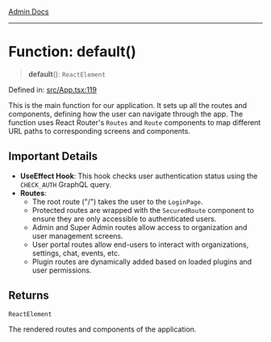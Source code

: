 [Admin Docs](/)

***

# Function: default()

> **default**(): `ReactElement`

Defined in: [src/App.tsx:119](https://github.com/PalisadoesFoundation/talawa-admin/blob/main/src/App.tsx#L119)

This is the main function for our application. It sets up all the routes and components,
defining how the user can navigate through the app. The function uses React Router's `Routes`
and `Route` components to map different URL paths to corresponding screens and components.

## Important Details
- **UseEffect Hook**: This hook checks user authentication status using the `CHECK_AUTH` GraphQL query.
- **Routes**:
  - The root route ("/") takes the user to the `LoginPage`.
  - Protected routes are wrapped with the `SecuredRoute` component to ensure they are only accessible to authenticated users.
  - Admin and Super Admin routes allow access to organization and user management screens.
  - User portal routes allow end-users to interact with organizations, settings, chat, events, etc.
  - Plugin routes are dynamically added based on loaded plugins and user permissions.

## Returns

`ReactElement`

The rendered routes and components of the application.
